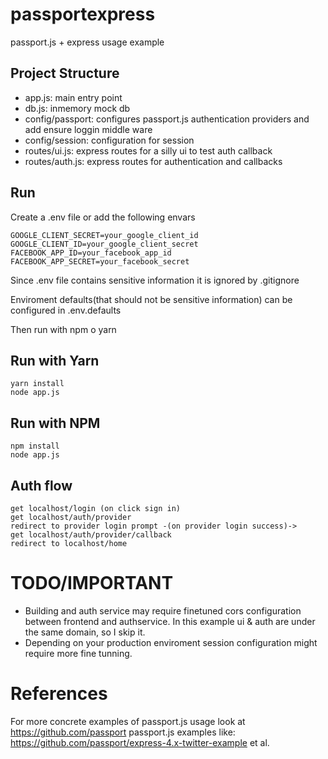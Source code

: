 # passportexpress
passport.js + express usage example

## Project Structure 
- app.js: main entry point
- db.js: inmemory mock db
- config/passport: configures passport.js authentication providers and add ensure loggin middle ware
- config/session: configuration for session
- routes/ui.js: express routes for a silly ui to test auth callback
- routes/auth.js: express routes for authentication and callbacks

## Run

Create a .env file or add the following envars
```
GOOGLE_CLIENT_SECRET=your_google_client_id
GOOGLE_CLIENT_ID=your_google_client_secret
FACEBOOK_APP_ID=your_facebook_app_id
FACEBOOK_APP_SECRET=your_facebook_secret
```
Since .env file contains sensitive information it is ignored by .gitignore

Enviroment defaults(that should not be sensitive information) can be configured in .env.defaults

Then run with npm o yarn

## Run with Yarn
```
yarn install
node app.js
```

## Run with NPM
```
npm install
node app.js
```

## Auth flow 
```
get localhost/login (on click sign in) 
get localhost/auth/provider
redirect to provider login prompt -(on provider login success)-> 
get localhost/auth/provider/callback
redirect to localhost/home

```

# TODO/IMPORTANT

* Building and auth service may require finetuned cors configuration between frontend and authservice. In this example ui & auth are under the same domain, so I skip it. 
* Depending on your production enviroment session configuration might require more fine tunning.


# References
For more concrete examples of passport.js usage look at https://github.com/passport passport.js examples like: 
https://github.com/passport/express-4.x-twitter-example et al.


